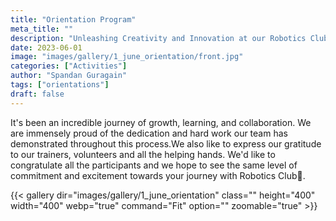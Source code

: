 ```yaml
---
title: "Orientation Program"
meta_title: ""
description: "Unleashing Creativity and Innovation at our Robotics Club Orientation Program!"
date: 2023-06-01
image: "images/gallery/1_june_orientation/front.jpg"
categories: ["Activities"]
author: "Spandan Guragain"
tags: ["orientations"]
draft: false
---
```


It's been an incredible journey of growth, learning, and collaboration. We are immensely proud of the dedication and hard work our team has demonstrated throughout this process.We also like to express our gratitude to our trainers, volunteers and all the helping hands.
We'd like to congratulate all the participants and we hope to see the same level of commitment and excitement towards your journey with Robotics Club🎉. 

{{< gallery dir="images/gallery/1_june_orientation" class="" height="400" width="400" webp="true" command="Fit" option="" zoomable="true" >}}

